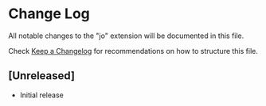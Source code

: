 # Change Log

All notable changes to the "jo" extension will be documented in this file.

Check [Keep a Changelog](http://keepachangelog.com/) for recommendations on how to structure this file.

## [Unreleased]

- Initial release